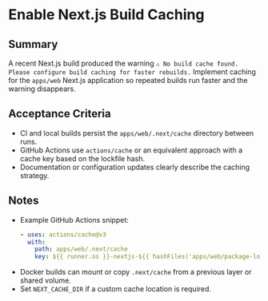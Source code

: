 # Enable Next.js Build Caching

## Summary
A recent Next.js build produced the warning `⚠ No build cache found. Please configure build caching for faster rebuilds.` Implement caching for the `apps/web` Next.js application so repeated builds run faster and the warning disappears.

## Acceptance Criteria
- CI and local builds persist the `apps/web/.next/cache` directory between runs.
- GitHub Actions use `actions/cache` or an equivalent approach with a cache key based on the lockfile hash.
- Documentation or configuration updates clearly describe the caching strategy.

## Notes
- Example GitHub Actions snippet:
  ```yaml
  - uses: actions/cache@v3
    with:
      path: apps/web/.next/cache
      key: ${{ runner.os }}-nextjs-${{ hashFiles('apps/web/package-lock.json') }}
  ```
- Docker builds can mount or copy `.next/cache` from a previous layer or shared volume.
- Set `NEXT_CACHE_DIR` if a custom cache location is required.
